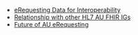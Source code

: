 - [eRequesting Data for Interoperability](auereqdi.html)
- [Relationship with other HL7 AU FHIR IGs](relationship.html)
- [Future of AU eRequesting](erequesting-future.html)

